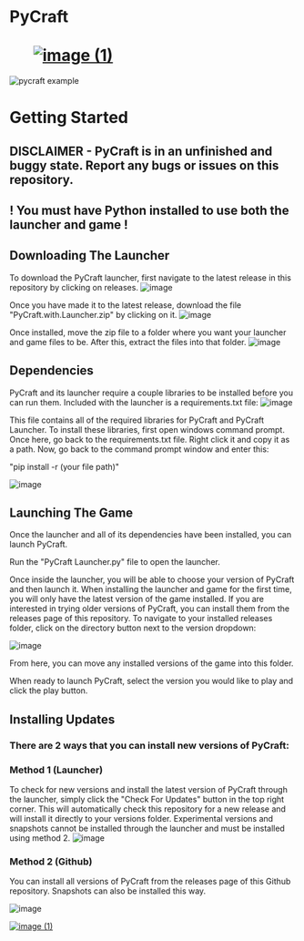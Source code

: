 # PyCraft                                                                               [![image (1)](https://github.com/user-attachments/assets/e33b8c6c-f91b-4b44-a8cd-57c666d5c0a4)](https://discord.gg/HzUkS2kUTq)
![pycraft example](https://github.com/user-attachments/assets/e91db23b-e1dd-4d8e-8852-01662b17e570)
# Getting Started
## DISCLAIMER - PyCraft is in an unfinished and buggy state. Report any bugs or issues on this repository.
## ! You must have Python installed to use both the launcher and game !
## Downloading The Launcher

To download the PyCraft launcher, first navigate to the latest release in this repository by clicking on releases.
![image](https://github.com/user-attachments/assets/fdebb35d-b458-4635-bdf6-c58d3ec5a6cc)

Once you have made it to the latest release, download the file "PyCraft.with.Launcher.zip" by clicking on it.
![image](https://github.com/user-attachments/assets/c070ebf7-b0bf-4b04-b177-9f1686b058b1)

Once installed, move the zip file to a folder where you want your launcher and game files to be. After this, extract the files into that folder.
![image](https://github.com/user-attachments/assets/a46e4417-bfba-40e1-baf3-8f3fc50c0f5b)

## Dependencies
PyCraft and its launcher require a couple libraries to be installed before you can run them. Included with the launcher is a requirements.txt file:
![image](https://github.com/user-attachments/assets/903b9aab-e5b1-4375-9648-a45d719c4c40)

This file contains all of the required libraries for PyCraft and PyCraft Launcher. To install these libraries, first open windows command prompt. Once here, go back to the requirements.txt file. Right click it and copy it as a path. Now, go back to the command prompt window and enter this:

"pip install -r (your file path)"

![image](https://github.com/user-attachments/assets/290ed4c0-f28d-4901-b351-8f11937558ae)

## Launching The Game
Once the launcher and all of its dependencies have been installed, you can launch PyCraft.

Run the "PyCraft Launcher.py" file to open the launcher.

Once inside the launcher, you will be able to choose your version of PyCraft and then launch it. When installing the launcher and game for the first time, you will only have the latest version of the game installed. If you are interested in trying older versions of PyCraft, you can install them from the releases page of this repository. To navigate to your installed releases folder, click on the directory button next to the version dropdown:

![image](https://github.com/user-attachments/assets/be3b8c64-072d-43fb-bb74-1a51e6dab693)

From here, you can move any installed versions of the game into this folder.

When ready to launch PyCraft, select the version you would like to play and click the play button.

## Installing Updates
### There are 2 ways that you can install new versions of PyCraft:

### Method 1 (Launcher)
To check for new versions and install the latest version of PyCraft through the launcher, simply click the "Check For Updates" button in the top right corner. This will automatically check this repository for a new release and will install it directly to your versions folder. Experimental versions and snapshots cannot be installed through the launcher and must be installed using method 2.
![image](https://github.com/user-attachments/assets/f829d143-ba35-4db7-bb79-3819ab52d88e)
### Method 2 (Github)
You can install all versions of PyCraft from the releases page of this Github repository. Snapshots can also be installed this way.

![image](https://github.com/user-attachments/assets/35b3051f-0cc3-4076-9c24-faa15e7f2976)


[![image (1)](https://github.com/user-attachments/assets/e33b8c6c-f91b-4b44-a8cd-57c666d5c0a4)](https://discord.com)

